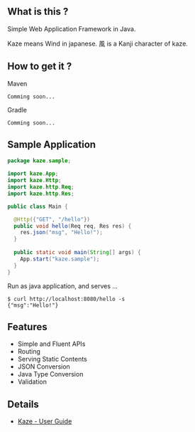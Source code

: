 ## What is this ?
Simple Web Application Framework in Java. 

Kaze means Wind in japanese. 風 is a Kanji character of kaze.


## How to get it ?
Maven

```
Comming soon...
```

Gradle

```
Comming soon...
```


## Sample Application

```java
package kaze.sample;

import kaze.App;
import kaze.Http;
import kaze.http.Req;
import kaze.http.Res;

public class Main {

  @Http({"GET", "/hello"})
  public void hello(Req req, Res res) {
    res.json("msg", "Hello!");
  }
  
  public static void main(String[] args) {
    App.start("kaze.sample");
  }
}
```

Run as java application, and serves ...

```
$ curl http://localhost:8080/hello -s
{"msg":"Hello!"}
```

## Features
- Simple and Fluent APIs
- Routing
- Serving Static Contents
- JSON Conversion
- Java Type Conversion
- Validation


## Details
- [Kaze - User Guide](user-guide.md)
